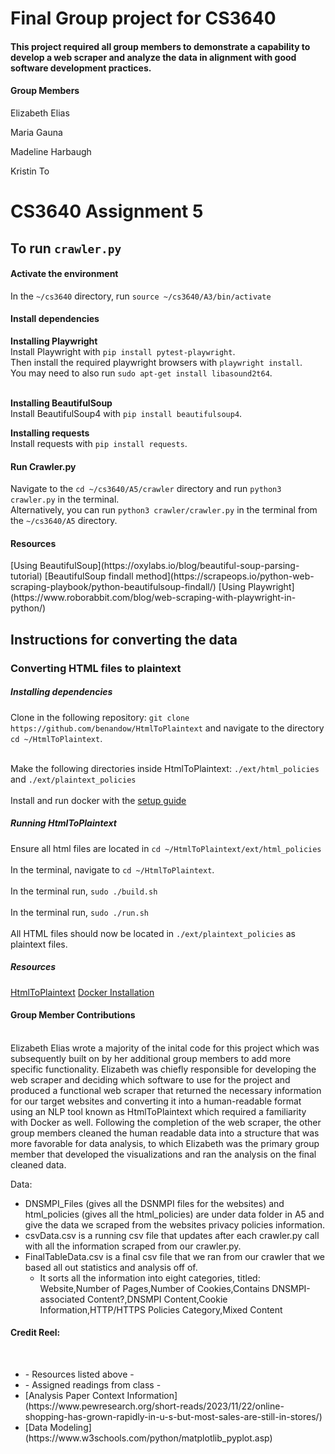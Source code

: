 <h1>Final Group project for CS3640</h1>
<h4>This project required all group members to demonstrate a capability to develop a web scraper and analyze the data in alignment with good software development practices. </h4>

<h4><strong>Group Members</strong></h4>

 Elizabeth Elias<br>

 Maria Gauna<br>

 Madeline Harbaugh<br>

 Kristin To<br>

<h1><strong>CS3640 Assignment 5</strong></h1>
<h2>To run <code>crawler.py</code></h2>

<h4>Activate the environment</h4> 
In the <code>~/cs3640</code> directory, run <code>source ~/cs3640/A3/bin/activate</code>

<h4>Install dependencies</h4> 
<strong>Installing Playwright</strong> <br>
Install Playwright with <code>pip install pytest-playwright</code>. <br>
Then install the required playwright browsers with <code>playwright install</code>. <br>
You may need to also run <code>sudo apt-get install libasound2t64</code>. <br> <br>

<strong>Installing BeautifulSoup</strong> <br>
Install BeautifulSoup4 with <code>pip install beautifulsoup4</code>. <br>

<strong>Installing requests</strong> <br>
Install requests with <code>pip install requests</code>. 

<h4>Run Crawler.py</h4> 
Navigate to the <code>cd ~/cs3640/A5/crawler</code> directory and run <code>python3 crawler.py</code> in the terminal. <br>Alternatively, you can run <code>python3 crawler/crawler.py</code> in the terminal from the <code>~/cs3640/A5</code> directory.

<h4>Resources</h4>
[Using BeautifulSoup](https://oxylabs.io/blog/beautiful-soup-parsing-tutorial)
[BeautifulSoup findall method](https://scrapeops.io/python-web-scraping-playbook/python-beautifulsoup-findall/) 
[Using Playwright](https://www.roborabbit.com/blog/web-scraping-with-playwright-in-python/) 


<h2>Instructions for converting the data</code></h2>

<h3>Converting HTML files to plaintext</h3>

<h5>Installing dependencies</h5>
Clone in the following repository: <code>git clone https://github.com/benandow/HtmlToPlaintext</code> and navigate to the directory <code>cd ~/HtmlToPlaintext</code>. <br> <br>

Make the following directories inside HtmlToPlaintext: <code>./ext/html_policies</code> and <code>./ext/plaintext_policies</code> <br><br>
Install and run docker with the [setup guide](https://docs.docker.com/engine/install/ubuntu/) 

<h5>Running HtmlToPlaintext</h5>
Ensure all html files are located in <code>cd ~/HtmlToPlaintext/ext/html_policies</code> <br><br>
In the terminal, navigate to <code>cd ~/HtmlToPlaintext</code>. <br><br>
In the terminal run, <code>sudo ./build.sh </code><br><br>
In the terminal run, <code>sudo ./run.sh </code><br><br>
All HTML files should now be located in <code>./ext/plaintext_policies</code> as plaintext files.


<h5>Resources</h5>

[HtmlToPlaintext](https://github.com/benandow/HtmlToPlaintext)
[Docker Installation](https://docs.docker.com/engine/install/ubuntu/)


<h4><strong>Group Member Contributions</strong></h4><br>
Elizabeth Elias wrote a majority of the inital code for this project which was subsequently built on by her additional group members to add more specific functionality. 
Elizabeth was chiefly responsible for developing the web scraper and deciding which software to use for the project and produced a functional web scraper that returned 
the necessary information for our target websites and converting it into a human-readable format using an NLP tool known as HtmlToPlaintext which required a familiarity with Docker as well. Following the completion of the web scraper, the other group members cleaned the human readable data into a structure that was more favorable for data analysis, to which Elizabeth was the primary group member that developed the visualizations and ran the analysis on the final cleaned data. 


Data:<br>
<ul>
<li> DNSMPI_Files (gives all the DSNMPI files for the websites) and html_policies (gives all the html_policies) are under data folder in A5 and give the data we scraped from the websites privacy policies information.
<li>csvData.csv is a running csv file that updates after each crawler.py call with all the information scraped from our crawler.py.
<li> FinalTableData.csv is a final csv file that we ran from our crawler that we based all out statistics and analysis off of.
<ul>
<li> It sorts all the information into eight categories, titled: Website,Number of Pages,Number of Cookies,Contains DNSMPI-associated Content?,DNSMPI Content,Cookie Information,HTTP/HTTPS Policies Category,Mixed Content
</ul>

</ul>

<h4><strong>Credit Reel:</strong></h4> <br>
<ul>
<li> - Resources listed above -
<li> - Assigned readings from class - 
<li>[Analysis Paper Context Information](https://www.pewresearch.org/short-reads/2023/11/22/online-shopping-has-grown-rapidly-in-u-s-but-most-sales-are-still-in-stores/)
<li>[Data Modeling](https://www.w3schools.com/python/matplotlib_pyplot.asp)
</ul>

